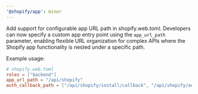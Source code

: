 ```yaml
---
'@shopify/app': minor
---
```


Add support for configurable app URL path in shopify.web.toml. Developers can now specify a custom app entry point using the `app_url_path` parameter, enabling flexible URL organization for complex APIs where the Shopify app functionality is nested under a specific path.

Example usage:
```toml
# shopify.web.toml
roles = ["backend"]
app_url_path = "/api/shopify"
auth_callback_path = ["/api/shopify/install/callback", "/api/shopify/auth/callback"]
```